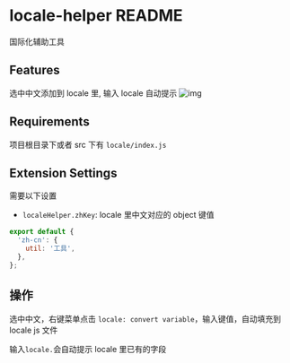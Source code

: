 # locale-helper README

国际化辅助工具

## Features

选中中文添加到 locale 里, 输入 locale 自动提示
![img](./locale.gif)

## Requirements

项目根目录下或者 src 下有 `locale/index.js`

## Extension Settings

需要以下设置

- `localeHelper.zhKey`: locale 里中文对应的 object 键值

```js
export default {
  'zh-cn': {
    util: '工具',
  },
};
```

## 操作

选中中文，右键菜单点击 `locale: convert variable`，输入键值，自动填充到 locale js 文件

输入`locale.`会自动提示 locale 里已有的字段
